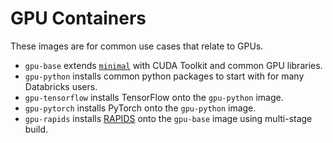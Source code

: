 # GPU Containers

These images are for common use cases that relate to GPUs.
* `gpu-base` extends [`minimal`](https://github.com/databricks/containers/tree/master/ubuntu/minimal) with CUDA Toolkit and common GPU libraries.
* `gpu-python` installs common python packages to start with for many Databricks users.
* `gpu-tensorflow` installs TensorFlow onto the `gpu-python` image.
* `gpu-pytorch` installs PyTorch onto the `gpu-python` image.
* `gpu-rapids` installs [RAPIDS](https://rapids.ai/) onto the `gpu-base` image using multi-stage build.
